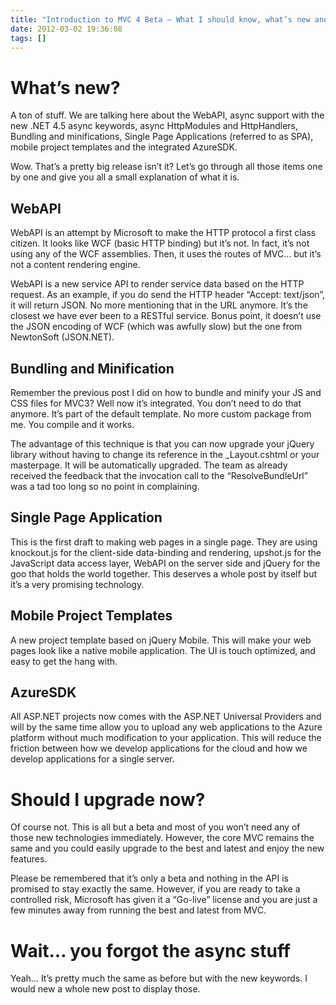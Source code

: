 ```yaml
---
title: "Introduction to MVC 4 Beta – What I should know, what’s new and should I upgrade now?"
date: 2012-03-02 19:36:08
tags: []
---
```


# What’s new?

A ton of stuff. We are talking here about the WebAPI, async support with the new .NET 4.5 async keywords, async HttpModules and HttpHandlers, Bundling and minifications, Single Page Applications (referred to as SPA), mobile project templates and the integrated AzureSDK.

Wow. That’s a pretty big release isn’t it? Let’s go through all those items one by one and give you all a small explanation of what it is.

## WebAPI

WebAPI is an attempt by Microsoft to make the HTTP protocol a first class citizen. It looks like WCF (basic HTTP binding) but it’s not. In fact, it’s not using any of the WCF assemblies. Then, it uses the routes of MVC… but it’s not a content rendering engine.

WebAPI is a new service API to render service data based on the HTTP request. As an example, if you do send the HTTP header “Accept: text/json”, it will return JSON. No more mentioning that in the URL anymore. It’s the closest we have ever been to a RESTful service. Bonus point, it doesn’t use the JSON encoding of WCF (which was awfully slow) but the one from NewtonSoft (JSON.NET).

## Bundling and Minification

Remember the previous post I did on how to bundle and minify your JS and CSS files for MVC3? Well now it’s integrated. You don’t need to do that anymore. It’s part of the default template. No more custom package from me. You compile and it works.

The advantage of this technique is that you can now upgrade your jQuery library without having to change its reference in the _Layout.cshtml or your masterpage. It will be automatically upgraded. The team as already received the feedback that the invocation call to the “ResolveBundleUrl” was a tad too long so no point in complaining.

## Single Page Application

This is the first draft to making web pages in a single page. They are using knockout.js for the client-side data-binding and rendering, upshot.js for the JavaScript data access layer, WebAPI on the server side and jQuery for the goo that holds the world together. This deserves a whole post by itself but it’s a very promising technology. 

## Mobile Project Templates

A new project template based on jQuery Mobile. This will make your web pages look like a native mobile application. The UI is touch optimized, and easy to get the hang with.

## AzureSDK

All ASP.NET projects now comes with the ASP.NET Universal Providers and will by the same time allow you to upload any web applications to the Azure platform without much modification to your application. This will reduce the friction between how we develop applications for the cloud and how we develop applications for a single server.

## 

# Should I upgrade now?

Of course not. This is all but a beta and most of you won’t need any of those new technologies immediately. However, the core MVC remains the same and you could easily upgrade to the best and latest and enjoy the new features.

Please be remembered that it’s only a beta and nothing in the API is promised to stay exactly the same. However, if you are ready to take a controlled risk, Microsoft has given it a “Go-live” license and you are just a few minutes away from running the best and latest from MVC.

# Wait… you forgot the async stuff

Yeah… It’s pretty much the same as before but with the new keywords. I would new a whole new post to display those.